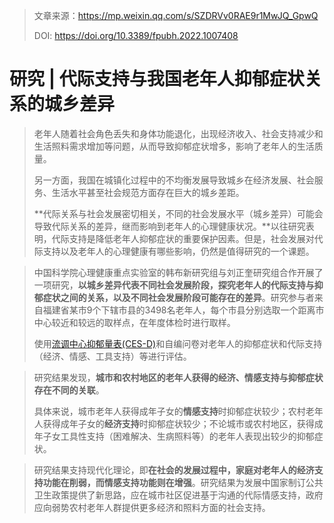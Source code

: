 > 文章来源：https://mp.weixin.qq.com/s/SZDRVv0RAE9r1MwJQ_GpwQ
>
> DOI: https://doi.org/10.3389/fpubh.2022.1007408

# 研究 | 代际支持与我国老年人抑郁症状关系的城乡差异

> 老年人随着社会角色丢失和身体功能退化，出现经济收入、社会支持减少和生活照料需求增加等问题，从而导致抑郁症状增多，影响了老年人的生活质量。
>
> 另一方面，我国在城镇化过程中的不均衡发展导致城乡在经济发展、社会服务、生活水平甚至社会规范方面存在巨大的城乡差距。
>
> **代际关系与社会发展密切相关，不同的社会发展水平（城乡差异）可能会导致代际关系的差异，继而影响到老年人的心理健康状况。**以往研究表明，代际支持是降低老年人抑郁症状的重要保护因素。但是，社会发展对代际支持以及老年人的心理健康有哪些影响，仍然是值得研究的一个课题。

> 中国科学院心理健康重点实验室的韩布新研究组与刘正奎研究组合作开展了一项研究，**以城乡差异代表不同社会发展阶段，探究老年人的代际支持与抑郁症状之间的关系，以及不同社会发展阶段可能存在的差异**。研究参与者来自福建省某市9个下辖市县的3498名老年人，每个市县分别选取一个距离市中心较近和较远的取样点，在年度体检时进行取样。
>
> 使用[流调中心抑郁量表(CES-D)](https://www.xinlixue.cn/web/xinliliangbiao/jiankangliangbiao/2015-05-23/569.html)和自编问卷对老年人的抑郁症状和代际支持（经济、情感、工具支持）等进行评估。

> 研究结果发现，**城市和农村地区的老年人获得的经济、情感支持与抑郁症状存在不同的关联**。
>
> 具体来说，城市老年人获得成年子女的**情感支持**时抑郁症状较少；农村老年人获得成年子女的**经济支持**时抑郁症状较少；不论城市或农村地区，获得成年子女工具性支持（困难解决、生病照料等）的老年人表现出较少的抑郁症状。

> 研究结果支持现代化理论，即**在社会的发展过程中，家庭对老年人的经济支持功能在削弱，而情感支持功能则在增强**。研究结果为发展中国家制订公共卫生政策提供了新思路，应在城市社区促进基于沟通的代际情感支持，政府应向弱势农村老年人群提供更多经济和照料方面的社会支持。

